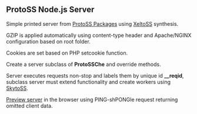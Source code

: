 ## ProtoSS Node.js Server  

Simple printed server from [ProtoSS Packages](https://github.com/ZetaRet/protoss) using [XeltoSS](https://github.com/ZetaRet/protoss/wiki/XeltoSS-Documentation) synthesis.  

GZIP is applied automatically using content-type header and Apache/NGINX configuration based on root folder.  

Cookies are set based on PHP setcookie function.  

Create a server subclass of __ProtoSSChe__ and override methods.  

Server executes requests non-stop and labels them by unique id **__reqid**, subclass server must extend functionality and create workers using [SkytoSS](https://github.com/ZetaRet/protoss/wiki/SkytoSS-Documentation).  

[Preview server](https://protoss.zetaret.com/node/) in the browser using PING-shPONGle request returning omitted client data.  
